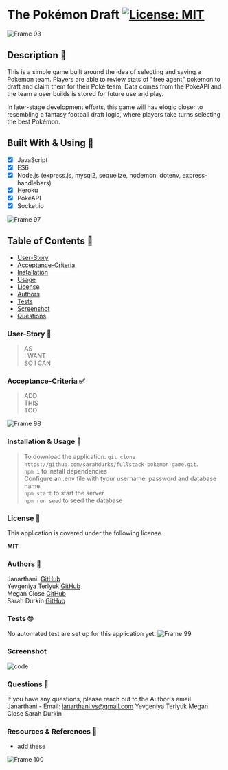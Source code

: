 # The Pokémon Draft [![License: MIT](https://img.shields.io/badge/License-MIT-yellow.svg)](https://opensource.org/licenses/MIT)

![Frame 93](https://user-images.githubusercontent.com/77648727/117231866-f335e680-add4-11eb-83e0-de678e290453.png)


## Description 🏈
This is a simple game built around the idea of selecting and saving a Pokemon team. Players are able to review stats of "free agent" pokemon to draft and claim them for their Poké team. Data comes from the PokéAPI and the team a user builds is stored for future use and play. 

In later-stage development efforts, this game will hav elogic closer to resembling a fantasy football draft logic, where players take turns selecting the best Pokémon.

## Built With & Using 🧰
- [x] JavaScript
- [x] ES6 
- [x] Node.js (express.js, mysql2, sequelize, nodemon, dotenv, express-handlebars)
- [x] Heroku
- [x] PokéAPI
- [x] Socket.io

![Frame 97](https://user-images.githubusercontent.com/77648727/117524923-b6a0f100-af74-11eb-811e-3a901792e48c.png)


## Table of Contents 📑
* [User-Story](#User-Story)
* [Acceptance-Criteria](#Acceptance-Criteria)
* [Installation](#Installation)
* [Usage](#Usage)
* [License](#License)
* [Authors](#Authors)
* [Tests](#Tests)
* [Screenshot](#Screenshot)
* [Questions](#Questions)

### User-Story 📖
> AS    
> I WANT    
> SO I CAN    

### Acceptance-Criteria :white_check_mark:
> ADD     
> THIS     
> TOO       

![Frame 98](https://user-images.githubusercontent.com/77648727/117524982-0bdd0280-af75-11eb-9e7d-515cb89fd5f4.png)

### Installation & Usage 🧮
> To download the application: ```git clone https://github.com/sarahdurks/fullstack-pokemon-game.git```.         
> ```npm i```  to install dependencies      
> Configure an .env file with tyour username, password and database name      
> ```npm start``` to start the server      
> ```npm run seed``` to seed the database      

### License 📛
This application is covered under the following license. 

**MIT**

### Authors 📝
Janarthani: [GitHub](https://github.com/vsjanarthani)      
Yevgeniya Terlyuk [GitHub](https://github.com/down-dive)     
Megan Close [GitHub](https://github.com/meganclo)      
Sarah Durkin [GitHub](https://github.com/sarahdurks)      

### Tests 🤓
No automated test are set up for this application yet.
![Frame 99](https://user-images.githubusercontent.com/77648727/117526120-cf5ed600-af77-11eb-9b39-3549d7b88208.png)
### Screenshot
![code](./assets/)

### Questions 🤔
If you have any questions, please reach out to the Author's email.
<br>
Janarthani - Email: <janarthani.vs@gmail.com>
Yevgeniya Terlyuk
Megan Close
Sarah Durkin

### Resources & References 🙏
- add these

![Frame 100](https://user-images.githubusercontent.com/77648727/117526123-d554b700-af77-11eb-9830-6d010eb296e4.png)

